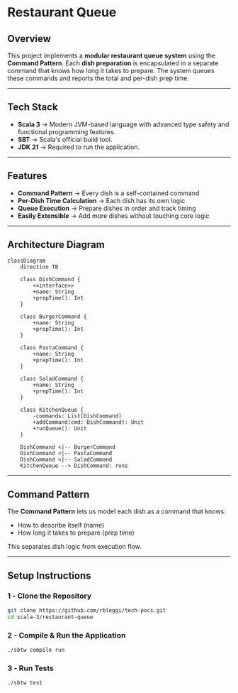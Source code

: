 # **Restaurant Queue**

## **Overview**

This project implements a **modular restaurant queue system** using the **Command Pattern**. Each **dish preparation**
is encapsulated in a separate command that knows how long it takes to prepare. The system queues these commands and
reports the total and per-dish prep time.

---

## **Tech Stack**

- **Scala 3** → Modern JVM-based language with advanced type safety and functional programming features.
- **SBT** → Scala's official build tool.
- **JDK 21** → Required to run the application.

---

## **Features**

- **Command Pattern** → Every dish is a self-contained command
- **Per-Dish Time Calculation** → Each dish has its own logic
- **Queue Execution** → Prepare dishes in order and track timing
- **Easily Extensible** → Add more dishes without touching core logic
---

## **Architecture Diagram**

```mermaid
classDiagram
    direction TB

    class DishCommand {
        <<interface>>
        +name: String
        +prepTime(): Int
    }

    class BurgerCommand {
        +name: String
        +prepTime(): Int
    }

    class PastaCommand {
        +name: String
        +prepTime(): Int
    }

    class SaladCommand {
        +name: String
        +prepTime(): Int
    }

    class KitchenQueue {
        -commands: List[DishCommand]
        +addCommand(cmd: DishCommand): Unit
        +runQueue(): Unit
    }

    DishCommand <|-- BurgerCommand
    DishCommand <|-- PastaCommand
    DishCommand <|-- SaladCommand
    KitchenQueue --> DishCommand: runs
```

---

## **Command Pattern**

The **Command Pattern** lets us model each dish as a command that knows:

- How to describe itself (name)
- How long it takes to prepare (prep time)

This separates dish logic from execution flow.

---

## **Setup Instructions**

### **1️ - Clone the Repository**

```bash
git clone https://github.com/rbleggi/tech-pocs.git
cd scala-3/restaurant-queue
```

### **2️ - Compile & Run the Application**

```bash
./sbtw compile run
```

### **3️ - Run Tests**

```bash
./sbtw test
```